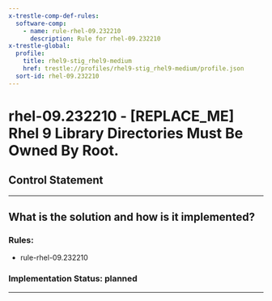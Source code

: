 ```yaml
---
x-trestle-comp-def-rules:
  software-comp:
    - name: rule-rhel-09.232210
      description: Rule for rhel-09.232210
x-trestle-global:
  profile:
    title: rhel9-stig_rhel9-medium
    href: trestle://profiles/rhel9-stig_rhel9-medium/profile.json
  sort-id: rhel-09.232210
---
```


# rhel-09.232210 - \[REPLACE_ME\] Rhel 9 Library Directories Must Be Owned By Root.

## Control Statement

______________________________________________________________________

## What is the solution and how is it implemented?

<!-- For implementation status enter one of: implemented, partial, planned, alternative, not-applicable -->

<!-- Note that the list of rules under ### Rules: is read-only and changes will not be captured after assembly to JSON -->

<!-- Add control implementation description here for control: rhel-09.232210 -->

### Rules:

  - rule-rhel-09.232210

### Implementation Status: planned

______________________________________________________________________
